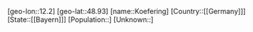 ﻿---
location: [48.93,12.2]
type: City
tags:
- geo/City


SpocWebEntityId: 31736
isDeleted: false
confidential: public

---
[geo-lon::12.2]
[geo-lat::48.93]
[name::Koefering]
[Country::[[Germany]]]
[State::[[Bayern]]]
[Population::]
[Unknown::]

